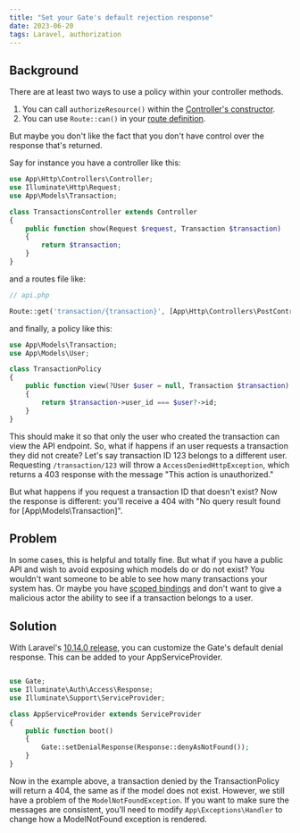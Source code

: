 ```yaml
---
title: "Set your Gate's default rejection response"
date: 2023-06-20
tags: Laravel, authorization
---
```

## Background
There are at least two ways to use a policy within your controller methods.

1. You can call `authorizeResource()` within the [Controller's constructor](https://laravel.com/docs/10.x/authorization#authorizing-resource-controllers).
2. You can use `Route::can()` in your [route definition](https://laravel.com/docs/10.x/authorization#via-middleware).

But maybe you don't like the fact that you don't have control over the response that's returned.

Say for instance you have a controller like this:

```php
use App\Http\Controllers\Controller;
use Illuminate\Http\Request;
use App\Models\Transaction;

class TransactionsController extends Controller
{
    public function show(Request $request, Transaction $transaction)
    {
        return $transaction;
    }
}
```

and a routes file like:
```php
// api.php

Route::get('transaction/{transaction}', [App\Http\Controllers\PostController::class, 'show'])->can('view', 'transaction');
```

and finally, a policy like this:

```php
use App\Models\Transaction;
use App\Models\User;

class TransactionPolicy
{
    public function view(?User $user = null, Transaction $transaction): bool
    {
        return $transaction->user_id === $user?->id;
    }
}
```

This should make it so that only the user who created the transaction can view the API endpoint.  So, what if happens if an user requests a transaction they did not create? Let's say transaction ID 123 belongs to a different user. Requesting `/transaction/123` will throw a `AccessDeniedHttpException`, which returns a 403 response with the message "This action is unauthorized."

But what happens if you request a transaction ID that doesn't exist? Now the response is different: you'll receive a 404 with "No query result found for \[App\\Models\\Transaction\]".

## Problem
In some cases, this is helpful and totally fine. But what if you have a public API and wish to avoid exposing which models do or do not exist?  You wouldn't want someone to be able to see how many transactions your system has. Or maybe you have [scoped bindings](https://laravel.com/docs/10.x/routing#implicit-model-binding-scoping) and don't want to give a malicious actor the ability to see if a transaction belongs to a user.

## Solution
With Laravel's [10.14.0 release](https://github.com/laravel/framework/releases/tag/v10.14.0), you can customize the Gate's default denial response. This can be added to your AppServiceProvider.

```php

use Gate;
use Illuminate\Auth\Access\Response;
use Illuminate\Support\ServiceProvider;

class AppServiceProvider extends ServiceProvider
{
    public function boot()
    {
        Gate::setDenialResponse(Response::denyAsNotFound());
    }
}
```

Now in the example above, a transaction denied by the TransactionPolicy will return a 404, the same as if the model does not exist. However, we still have a problem of the `ModelNotFoundException`. If you want to make sure the messages are consistent, you'll need to modify `App\Exceptions\Handler` to change how a ModelNotFound exception is rendered.
